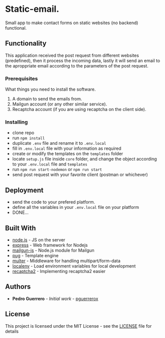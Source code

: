 # Static-email.

Small app to make contact forms on static websites (no backend) functional.

## Functionality

This application received the post request from different websites (predefined), then it process the incoming data, lastly it will send an email to the aproppriate email according to the parameters of the post request. 

### Prerequisites

What things you need to install the software.

1. A domain to send the emails from.
2. Mailgun account (or any other similar service).
3. Recaptcha account (if you are using recaptcha on the client side).

### Installing

- clone repo
- run `npm install`
- duplicate `.env` file and rename it to `.env.local`
- fill in `.env.local` file with your information as required
- create or modify the templates on the `templates` folder
- locate `setup.js` file inside `core` folder, and change the object according to your `.env.local` file and `templates`
- run `npm run start-nodemon` or `npm run start`
- send post request with your favorite client (postman or whichever)

## Deployment

- send the code to your prefered platform.
- define all the variables in your `.env.local` file on your platform
- DONE...

## Built With

* [node.js](https://nodejs.org/) - JS on the server
* [express](https://expressjs.com/) - Web framework for Nodejs
* [mailgun-js](https://github.com/highlycaffeinated/mailgun-js) - Node.js module for Mailgun
* [pug](https://github.com/pugjs/pug) - Template engine
* [multer](https://github.com/expressjs/multer) - Middleware for handling multipart/form-data
* [localenv](https://github.com/defunctzombie/localenv) - Load environment variables for local development
* [recaptcha2](https://github.com/fereidani/recaptcha2) - Implementing recaptcha2 easier

## Authors

* **Pedro Guerrero** - *Initial work* - [pguerrerox](https://github.com/pguerrerox)

## License

This project is licensed under the MIT License - see the [LICENSE](LICENSE) file for details
